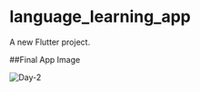 # language_learning_app

A new Flutter project.

##Final App Image

![Day-2](https://user-images.githubusercontent.com/62948764/119382150-5edae780-bce1-11eb-935e-f05ab56eacf4.jpg)
